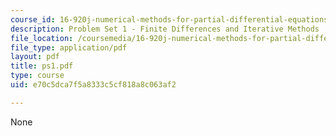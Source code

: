 ```yaml
---
course_id: 16-920j-numerical-methods-for-partial-differential-equations-sma-5212-spring-2003
description: Problem Set 1 - Finite Differences and Iterative Methods
file_location: /coursemedia/16-920j-numerical-methods-for-partial-differential-equations-sma-5212-spring-2003/e70c5dca7f5a8333c5cf818a8c063af2_ps1.pdf
file_type: application/pdf
layout: pdf
title: ps1.pdf
type: course
uid: e70c5dca7f5a8333c5cf818a8c063af2

---
```

None